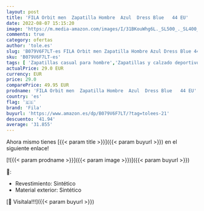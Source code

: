 ```yaml
---
layout: post
title: 'FILA Orbit men  Zapatilla Hombre  Azul  Dress Blue   44 EU'
date: 2022-08-07 15:15:20
image: 'https://m.media-amazon.com/images/I/31BKouWhg6L._SL500_._SL400_.jpg'
comments: true
category: ofertas
author: 'tole.es'
slug: 'B079V6F7LT-es FILA Orbit men Zapatilla Hombre Azul Dress Blue 44 EU'
sku: 'B079V6F7LT-es'
tags: [ 'Zapatillas casual para hombre','Zapatillas y calzado deportivo para hombre','Zapatos','Zapatos para hombre','Zapatos y complementos','fila','zapatilla','🇪🇸', ]
actualPrice: 29.0 EUR
currency: EUR
price: 29.0
comparePrice: 49.95 EUR
prodname: 'FILA Orbit men  Zapatilla Hombre  Azul  Dress Blue   44 EU'
country: 'es'
flag: '🇪🇸'
brand: 'Fila'
buyurl: 'https://www.amazon.es/dp/B079V6F7LT/?tag=tolees-21'
descuento: '41.94'
average: '31.855'
---
```


Ahora mismo tienes [{{< param title >}}]({{< param buyurl >}}) en el siguiente enlace!

[![{{< param prodname >}}]({{< param image >}})]({{< param buyurl >}})

🔎:

- Revestimiento: Sintético
- Material exterior: Sintético

[🛒 Visítala!!!]({{< param buyurl >}})
